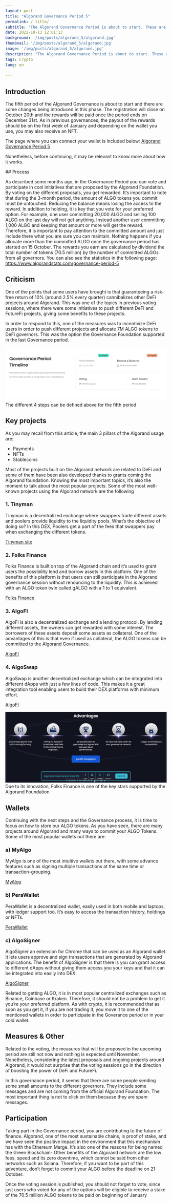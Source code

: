 ```yaml
---
layout: post
title: "Algorand Governance Period 5"
permalink: /:title/
subtitle: "The Algorand Governance Period is about to start. These are some of the most important topics to consider."
date: 2022-10-13 12:01:13
background: '/img/posts/algorand_5/algorand.jpg'
thumbnail: '/img/posts/algorand_5/algorand.jpg'
image: '/img/posts/algorand_5/algorand.jpg'
description: "The Algorand Governance Period is about to start. These are some of the most important topics to consider, including some of the most important wallets in this blockchan"
tags: Crypto
lang: en

---
```



## Introduction

<div class="text-article">
The fifth period of the Algorand Governance is about to start and there are some changes being introduced in this phase. The registration will close on October 20th and the rewards will be paid once the period ends on December 31st. 
As in previous governances, the payout of the rewards should be on the first week of January and depending on the wallet you use, you may also receive an NFT.
</div>
<div>
<p>
The page where you can connect your wallet is included below:
            <a href="https://governance.algorand.foundation/governance-period-5">Algorand Governance Period 5</a>

Nonetheless, before continuing, it may be relevant to know more about how it works.
</p>
</div>
## Process

As described some months ago, in the Governance Period you can vote and participate in cool initiatives that are
proposed by the Algorand Foundation. By voting on the different proposals, you get rewarded. It’s important to note that
during the 3-month period, the amount of ALGO tokens you commit must be untouched. Reducing the balance means losing the
access to the reward. In addition to holding, it is key that you vote for your preferred option. For example, one user
committing 20,000 ALGO and selling 100 ALGO on the last day will not get anything. Instead another user committing 1,000
ALGO and keeping that amount or more will get the reward. Therefore, it is important to pay attention to the committed
amount and just include there what you are sure you can maintain. Nothing happens if you allocate more than the
committed ALGO once the governance period has started on 15 October. The rewards you earn are calculated by dividend the
total number of tokens (70.5 million) by the number of committed ALGOs from all governors. You can also see the
statistics in the following page: https://www.algorandstats.com/governance-period-5

## Criticism

One of the points that some users have brought is that guaranteeing a risk-free return of 10% (around 2.5% every
quarter) cannibalizes other DeFi projects around Algorand. This was one of the topics in previous voting sessions, where
there were some initiatives to push different DeFi and FutureFi projects, giving some benefits to these projects.

In order to respond to this, one of the measures was to incentivize DeFi users in order to push different projects and
allocate 7M ALGO tokens to DeFi governors. This was the option the Governance Foundation supported in the last
Governance period.


<p>
    <img class="img-fluid" src="/img/posts/algorand_5/timeline.jpg" alt="Steps">
    <span class="caption text-muted">The different 4 steps can be defined above for the fifth period
</span>
</p>

## Key projects
As you may recall from this article, the main 3 pillars of the Algorand usage are:
- Payments 
- NFTs 
- Stablecoins 

Most of the projects built on the Algorand network are related to DeFi and some of them
have been also developed thanks to grants coming the Algorand foundation. Knowing the most important topics, it’s also
the moment to talk about the most popular projects. Some of the most well-known projects using the Algorand network are
the following

### 1. Tinyman

Tinyman is a decentralized exchange where swappers trade different assets and poolers provide liquidity to the liquidity
pools. What’s the objective of doing so? In this DEX, Poolers get a part of the fees that swappers pay when exchanging
the different tokens.

[Tinyman site](https://tinyman.org/)

### 2. Folks Finance
Folks Finance is built on top of the Algorand chain and it’s used to grant users the possibility
lend and borrow assets in this platform. One of the benefits of this platform is that users can still participate in the
Algorand governance session without renouncing to the liquidity. This is achieved with an ALGO token twin called gALGO
with a 1 to 1 equivalent.

[Folks Finance](https://folks.finance/)

### 3. AlgoFI
AlgoFi is also a decentralized exchange and a lending protocol. By lending different assets, the owners can
get rewarded with some interest. The borrowers of these assets deposit some assets as collateral. One of the advantages
of this is that even if used as collateral, the ALGO tokens can be committed to the Algorand Governance.

[AlgoFI](AlgoFI)

### 4. AlgoSwap
AlgoSwap is another decentralized exchange which can be integrated into different dApps with just a few
lines of code. This makes it a great integration tool enabling users to build their DEX platforms with minimum effort.

[AlgoFI](https://algopay.finance/algoswap/)

<p>
    <img class="img-fluid" src="/img/posts/algorand_5/folks_finance.jpg" alt="Folks Finance">
    <span class="caption text-muted">Due to its innovation, Folks Finance is one of the key stars supported by the Algorand Foundation
</span>
</p>

## Wallets 
Continuing with the next steps and the Governance process, it is time to focus on how to store our ALGO
tokens. As you have seen, there are many projects around Algorand and many ways to commit your ALGO Tokens. Some of the
most popular wallets out there are:

### a) MyAlgo 
MyAlgo is one of the most intuitive wallets out there, with some advance features such as signing multiple
transactions at the same time or transaction-grouping.

[MyAlgo](https://wallet.myalgo.com/)

### b) PeraWallet 
PeraWallet is a decentralized wallet, easily used in both mobile and laptops, with ledger support too.
It’s easy to access the transaction history, holdings or NFTs.

[PeraWallet](https://perawallet.app/)

### c) AlgoSigner
AlgoSigner an extension for Chrome that can be used as an Algorand wallet. It lets users approve and
sign transactions that are generated by Algorand applications. The benefit of AlgoSigner is that there is you can grant
access to different dApps without giving them access you your keys and that it can be integrated into easily into DEX.

[AlgoSigner](https://chrome.google.com/webstore/detail/algosigner/kmmolakhbgdlpkjkcjkebenjheonagdm)

Related to getting ALGO, it is in most popular centralized exchanges such as Binance, Coinbase or Kraken. Therefore, it
should not be a problem to get it you’re your preferred platform. As with crypto, it is recommended that as soon as you
get it, if you are not trading it, you move it to one of the mentioned wallets in order to participate in the Goverance
period or in your cold wallet.

## Measures & Other 
Related to the voting, the measures that will be proposed in the upcoming period are still not now
and nothing is expected until November. Nonetheless, considering the latest proposals and ongoing projects around
Algorand, it would not surprise that the voting sessions go in the direction of boosting the power of DeFi and FutureFi.

In this governance period, it seems that there are some people sending some small amounts to the different governors.
They include some messages and are not coming from the official Algorand Foundation. The most important thing is not to
click on them because they are spam messages.

## Participation
Taking part in the Governance period, you are contributing to the future of finance. Algorand, one of the most sustainable chains, is proof of stake, and we have
seen the positive impact in the environment that this mechanism has with the Ethereum Merge. It’s also one of the
reasons for being named the Green Blockchain- Other benefits of the Algorand network are the low fees, speed and its
zero downtime, which cannot be said from other networks such as Solana. Therefore, if you want to be part of this
adventure, don’t forget to commit your ALGO before the deadline on 21 October. 

Once the voting session is published, you
should not forget to vote, since just users who voted for any of the options will be eligible to receive a stake of the
70.5 million ALGO tokens to be paid on beginning of January
